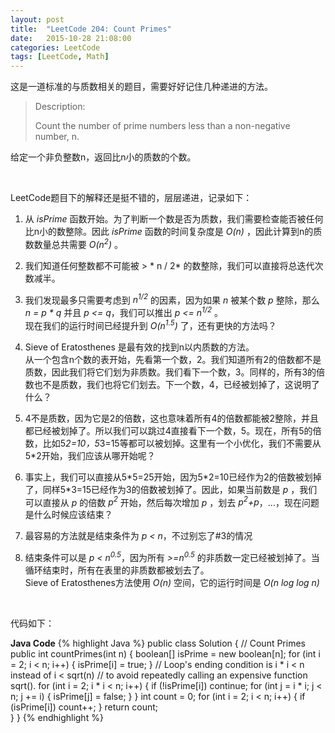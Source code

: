 ```yaml
---
layout: post
title:  "LeetCode 204: Count Primes"
date:   2015-10-28 21:08:00
categories: LeetCode
tags: [LeetCode, Math]
---
```


这是一道标准的与质数相关的题目，需要好好记住几种递进的方法。


>Description:  
>
>Count the number of prime numbers less than a non-negative number, n. 

给定一个非负整数n，返回比n小的质数的个数。

<br>  

LeetCode题目下的解释还是挺不错的，层层递进，记录如下：  

1. 从 *isPrime* 函数开始。为了判断一个数是否为质数，我们需要检查能否被任何比n小的数整除。因此 *isPrime* 函数的时间复杂度是 *O(n)* ，因此计算到n的质数数量总共需要 *O(n<sup>2</sup>)* 。  

2. 我们知道任何整数都不可能被 > * n / 2* 的数整除，我们可以直接将总迭代次数减半。  

3. 我们发现最多只需要考虑到 *n<sup>1/2</sup>* 的因素，因为如果 *n* 被某个数 *p* 整除，那么 *n = p \* q* 并且 *p <= q*，我们可以推出 *p <= n<sup>1/2</sup>* 。  
现在我们的运行时间已经提升到 *O(n<sup>1.5</sup>)* 了，还有更快的方法吗？  

4. Sieve of Eratosthenes 是最有效的找到n以内质数的方法。  
从一个包含n个数的表开始，先看第一个数，2。我们知道所有2的倍数都不是质数，因此我们将它们划为非质数。我们看下一个数，3。同样的，所有3的倍数也不是质数，我们也将它们划去。下一个数，4，已经被划掉了，这说明了什么？

5. 4不是质数，因为它是2的倍数，这也意味着所有4的倍数都能被2整除，并且都已经被划掉了。所以我们可以跳过4直接看下一个数，5。现在，所有5的倍数，比如5*2=10，5*3=15等都可以被划掉。这里有一个小优化，我们不需要从5*2开始，我们应该从哪开始呢？

6. 事实上，我们可以直接从5\*5=25开始，因为5\*2=10已经作为2的倍数被划掉了，同样5\*3=15已经作为3的倍数被划掉了。因此，如果当前数是 *p* ，我们可以直接从 *p* 的倍数 *p<sup>2</sup>* 开始，然后每次增加 *p* ，划去 *p<sup>2</sup>+p*，...，现在问题是什么时候应该结束？

7. 最容易的方法就是结束条件为 *p < n*，不过别忘了#3的情况  

8. 结束条件可以是 *p < n<sup>0.5</sup>*，因为所有 *>=n<sup>0.5</sup>* 的非质数一定已经被划掉了。当循环结束时，所有在表里的非质数都被划去了。  
Sieve of Eratosthenes方法使用 *O(n)* 空间，它的运行时间是 *O(n log log n)* 

<br>

代码如下：

**Java Code**
{% highlight Java %}
public class Solution {
    // Count Primes
    public int countPrimes(int n) {
    	boolean[] isPrime = new boolean[n];
    	   for (int i = 2; i < n; i++) {
    	      isPrime[i] = true;
    	   }
    	   // Loop's ending condition is i * i < n instead of i < sqrt(n)
    	   // to avoid repeatedly calling an expensive function sqrt().
    	   for (int i = 2; i * i < n; i++) {
    	      if (!isPrime[i])
    	    	  continue;
    	      for (int j = i * i; j < n; j += i) {
    	         isPrime[j] = false;
    	      }
    	   }
    	   int count = 0;
    	   for (int i = 2; i < n; i++) {
    	      if (isPrime[i]) count++;
    	   }
    	   return count;        
    }
}
{% endhighlight %}
